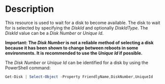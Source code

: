 # Description

This resource is used to wait for a disk to become available.
The disk to wait for is selected by specifying the _DiskId_ and optionally
_DiskIdType_.
The _DiskId_ value can be a _Disk Number_ or _Unique Id_.

**Important: The _Disk Number_ is not a reliable method of selecting a disk because
it has been shown to change between reboots in some environments.
It is recommended to use the _Unique Id_ if possible.**

The _Disk Number_ or _Unique Id_ can be identified for a disk by using the PowerShell
command:

```powershell
Get-Disk | Select-Object -Property FriendlyName,DiskNumber,UniqueId
```

